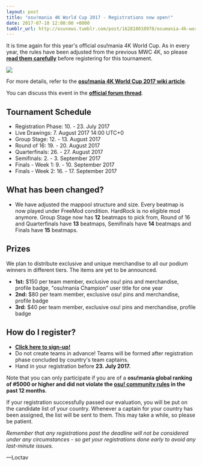 ```yaml
---
layout: post
title: "osu!mania 4K World Cup 2017 - Registrations now open!"
date: 2017-07-10 12:00:00 +0000
tumblr_url: http://osunews.tumblr.com/post/162818010978/osumania-4k-world-cup-2017-registrations-now-open
---
```


It is time again for this year's official osu!mania 4K World Cup. As in every year, the rules have been adjusted from the previous MWC 4K, so please **[read them carefully](/wiki/Tournaments/MWC/2017_4K)** before registering for this tournament.

![](/wiki/Tournaments/MWC/2017_4K/img/logo.jpg)

For more details, refer to the **[osu!mania 4K World Cup 2017 wiki article](/wiki/Tournaments/MWC/2017_4K)**.

You can discuss this event in the **[official forum thread](https://osu.ppy.sh/community/forums/topics/615787)**.

## Tournament Schedule

- Registration Phase: 10. - 23. July 2017
- Live Drawings: 7. August 2017 14:00 UTC+0
- Group Stage: 12. - 13. August 2017
- Round of 16: 19. - 20. August 2017
- Quarterfinals: 26. - 27. August 2017
- Semifinals: 2. - 3. September 2017
- Finals - Week 1: 9. - 10. September 2017
- Finals - Week 2: 16. - 17. September 2017

## What has been changed?

- We have adjusted the mappool structure and size. Every beatmap is now played under FreeMod condition. HardRock is no eligible mod anymore. Group Stage now has **12** beatmaps to pick from, Round of 16 and Quarterfinals have **13** beatmaps, Semifinals have **14** beatmaps and Finals have **15** beatmaps.

## Prizes

We plan to distribute exclusive and unique merchandise to all our podium winners in different tiers. The items are yet to be announced.

- **1st:** $150 per team member, exclusive osu! pins and merchandise, profile badge, "osu!mania Champion" user title for one year
- **2nd:** $80 per team member, exclusive osu! pins and merchandise, profile badge
- **3rd:** $40 per team member, exclusive osu! pins and merchandise, profile badge

## How do I register?

- **[Click here to sign-up!](https://osu.ppy.sh/community/tournaments/11)**
- Do not create teams in advance! Teams will be formed after registration phase concluded by country's team captains.
- Hand in your registration before **23. July 2017.**

Note that you can only participate if you are of a **osu!mania global ranking of #5000 or higher and did not violate the [osu! community rules](/wiki/Rules) in the past 12 months**.

If your registration successfully passed our evaluation, you will be put on the candidate list of your country. Whenever a captain for your country has been assigned, the list will be sent to them. This may take a while, so please be patient.

_Remember that any registrations past the deadline will not be considered under any circumstances - so get your registrations done early to avoid any last-minute issues._

—Loctav
